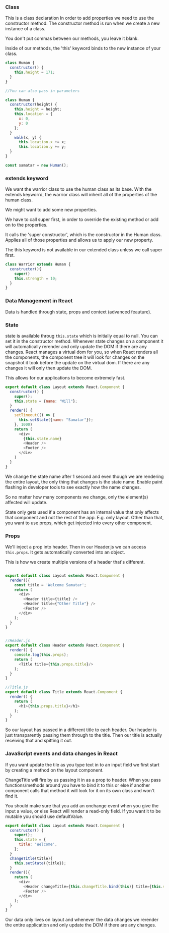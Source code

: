 ### Class
This is a class declaration
In order to add properties we need to use the constructor method.
The constructor method is run when we create a new instance of a class.

You don't put commas between our methods, you leave it blank.

Inside of our methods, the 'this' keyword binds to the new instance of your class.

```js
class Human {
  constructor() {
    this.height = 171;
  }
}

//You can also pass in parameters

class Human {
  constructor(height) {
    this.height = height;
    this.location = {
      x: 0,
      y: 0
    };
  }
    walk(x, y) {
      this.location.x += x;
      this.location.y += y;
  }
}

const samatar = new Human();

```

### extends keyword
We want the warrior class to use the human class as its base. With the extends keyworrd, the warrior class will inherit all of the properties of the human class.

We might want to add some new properties.

We have to call super first, in order to override the existing method or add on to the properties.

It calls the 'super constructor', which is the constructor in the Human class. Applies all of those properties and allows us to apply our new property.

The this keyword is not available in our extended class unless we call super first.

```js
class Warrior extends Human {
  constructor(){
    super()
    this.strength = 10;
  }
}
```

### Data Management in React
Data is handled through state, props and context (advanced feauture).

### State

state is available throug ```this.state``` which is initially equal to null.
You can set it in the constructor method. Whenever state changes on a component it will automatically rerender and only update the DOM if there are any changes. React manages a virtual dom for you, so when React renders all the components, the component tree it will look for changes on the snapshot it took before the update on the virtual dom. If there are any changes it will only then update the DOM.

This allows for our applications to become extremely fast.


```js
export default class Layout extends React.Component {
  constructor() {
    super();
    this.state = {name: "Will"};
  }
  render() {
    setTimeout(() => {
      this.setState({name: "Samatar"});
    }, 1000)
    return (
      <div>
        {this.state.name}
        <Header />
        <Footer />
      </div>
    )
  }
}

```

We change the state name after 1 second and even though we are rendering the entire layout, the only thing that changes is the state name. Enable paint flashing in developer tools to see exactly how the name changes.

So no matter how many components we change, only the element(s) affected will update.

State only gets used if a component has an internal value that only affects that component and not the rest of the app. E.g. only layout. Other than that, you want to use props, which get injected into every other component.

### Props

We'll inject a prop into header. Then in our Header.js we can access ``this.props``. It gets automatically converted into an object.

This is how we create multiple versions of a header that's different.

```js

export default class Layout extends React.Component {
  render(){
    const title = 'Welcome Samatar';
    return (
      <div>
        <Header title={title} />
        <Header title={"Other Title"} />
        <Footer />
      </div>
    );
  }
}


//Header.js
export default class Header extends React.Component {
  render() {
    console.log(this.props);
    return (
      <Title title={this.props.title}/>
    );
  }
}

//Title.js
export default class Title extends React.Component {
  render() {
    return (
      <h1>{this.props.title}</h1>
    );
  }
}

```

So our layout has passed in a different title to each header. Our header is just transparently passing them through to the title. Then our title is actually receiving that and spitting it out.

### JavaScript events and data changes in React

If you want update the tile as you type text in to an input field we first start by creating a method on the layout component.

ChangeTitle  will fire by us passing it in as a prop to header. When you pass functions/methods around you have to bind it to this or else if another component calls that method it will look for it on its own class and won't find it.

You should make sure that you add an onchange event when you give the input a value, or else React will render a read-only field. If you want it to be mutable you should use defaultValue.

```js
export default class Layout extends React.Component {
  constructor() {
    super();
    this.state = {
      title: 'Welcome',
    };
  }
  changeTitle(title){
    this.setState({title});
  }
  render(){
    return (
      <div>
        <Header changeTitle={this.changeTitle.bind(this)} title={this.state.title}/>
        <Footer />
      </div>
    );
  }
}
```

Our data only lives on layout and whenever the data changes we rerender the entire application and only update the DOM if there are any changes.
